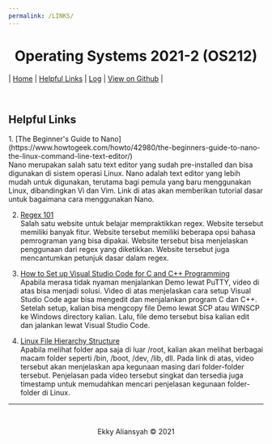 ```yaml
---
permalink: /LINKS/
---
```



<h1 style="text-align: center"> Operating Systems 2021-2 (OS212) </h1>

| <a href="/os212/">Home</a> | <a href="/os212/LINKS/">Helpful Links</a> | <a href="/os212/TXT/mylog.txt" target="_blank">Log</a> | <a href="https://github.com/ealiansyah/os212" target="_blank">View on Github</a> |

<br>
<h2>Helpful Links</h2>
1. [The Beginner's Guide to Nano](https://www.howtogeek.com/howto/42980/the-beginners-guide-to-nano-the-linux-command-line-text-editor/) <br>
Nano merupakan salah satu text editor yang sudah pre-installed dan bisa digunakan di sistem operasi Linux. Nano adalah text editor yang lebih mudah untuk digunakan, terutama bagi pemula yang baru menggunakan Linux, dibandingkan Vi dan Vim. Link di atas akan memberikan tutorial dasar untuk bagaimana cara menggunakan Nano.


2. [Regex 101](https://regex101.com/) <br>
Salah satu website untuk belajar mempraktikkan regex. Website tersebut memiliki banyak fitur. Website tersebut memiliki beberapa opsi bahasa pemrograman yang bisa dipakai. Website tersebut bisa menjelaskan penggunaan dari regex yang diketikkan. Website tersebut juga mencantumkan petunjuk dasar dalam regex.

3. [How to Set up Visual Studio Code for C and C++ Programming](https://youtu.be/77v-Poud_io) <br>
Apabila merasa tidak nyaman menjalankan Demo lewat PuTTY, video di atas bisa menjadi solusi. Video di atas menjelaskan cara setup Visual Studio Code agar bisa mengedit dan menjalankan program C dan C++. Setelah setup, kalian bisa mengcopy file Demo lewat SCP atau WINSCP ke Windows directory kalian. Lalu, file demo tersebut bisa kalian edit dan jalankan lewat Visual Studio Code.

4. [Linux File Hierarchy Structure](https://youtu.be/HbgzrKJvDRw) <br>
Apabila melihat folder apa saja di luar /root, kalian akan melihat berbagai macam folder seperti /bin, /boot, /dev, /lib, dll. Pada link di atas, video tersebut akan menjelaskan apa kegunaan masing dari folder-folder tersebut. Penjelasan pada video tersebut singkat dan tersedia juga timestamp untuk memudahkan mencari penjelasan kegunaan folder-folder di Linux.



---

<br>

<p align="center">
    Ekky Aliansyah &copy; 2021
</p>